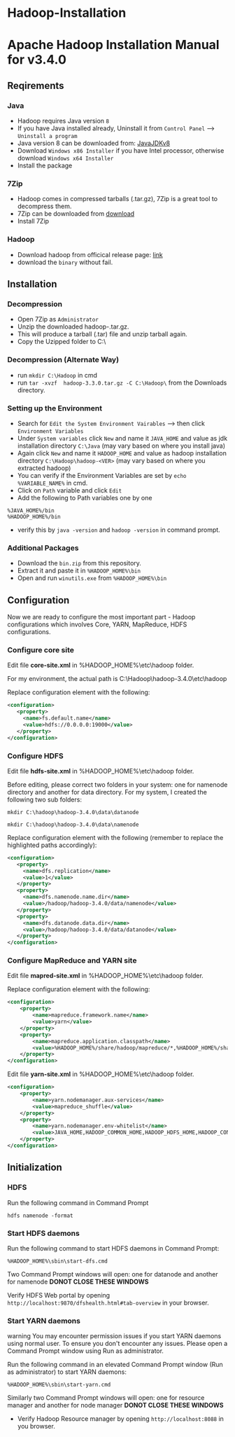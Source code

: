 # Hadoop-Installation
# Apache Hadoop Installation Manual for v3.4.0

## Reqirements
### Java
- Hadoop requires Java version `8`
- If you have Java installed already, Uninstall it from `Control Panel` --> `Uninstall a program`
- Java version 8 can be downloaded from: [JavaJDKv8](https://www.oracle.com/in/java/technologies/javase/javase8u211-later-archive-downloads.html)
- Download `Windows x86 Installer` if you have Intel processor, otherwise download `Windows x64 Installer`
- Install the package

### 7Zip
- Hadoop comes in compressed tarballs (.tar.gz), 7Zip is a great tool to decompress them.
- 7Zip can be downloaded from [download](https://www.7-zip.org/)
- Install 7Zip

### Hadoop
- Download hadoop from officical release page: [link](https://hadoop.apache.org/releases.html)
- download the `binary` without fail.

## Installation
### Decompression
- Open 7Zip as `Administrator`
- Unzip the downloaded hadoop-<VER>.tar.gz.
- This will produce a tarball (.tar) file and unzip tarball again.
- Copy the Uzipped folder to C:\

### Decompression (Alternate Way)
- run `mkdir C:\Hadoop` in cmd
- run `tar -xvzf  hadoop-3.3.0.tar.gz -C C:\Hadoop\` from the Downloads directory.

### Setting up the Environment
- Search for `Edit the System Environment Vairables` --> then click `Environment Variables`
- Under `System variables` click `New` and name it `JAVA_HOME` and value as jdk installation directory `C:\Java` (may vary based on where you install java)
- Again click `New` and name it `HADOOP_HOME` and value as hadoop installation directory `C:\Hadoop\hadoop-<VER>` (may vary based on where you extracted hadoop)
- You can verify if the Environment Variables are set by `echo %VARIABLE_NAME%` in cmd.
- Click on `Path` variable and click `Edit`
- Add the following to Path variables one by one
```
%JAVA_HOME%/bin
%HADOOP_HOME%/bin
```
- verify this by `java -version` and `hadoop -version` in command prompt.

### Additional Packages
- Download the `bin.zip` from this repository.
- Extract it and paste it in `%HADOOP_HOME%\bin`
- Open and run `winutils.exe` from `%HADOOP_HOME%\bin`

## Configuration

Now we are ready to configure the most important part - Hadoop configurations which involves Core, YARN, MapReduce, HDFS configurations. 

### Configure core site

Edit file **core-site.xml** in %HADOOP_HOME%\etc\hadoop folder. 

For my environment, the actual path is C:\Hadoop\hadoop-3.4.0\etc\hadoop

Replace configuration element with the following:

```xml
<configuration>
   <property>
     <name>fs.default.name</name>
     <value>hdfs://0.0.0.0:19000</value>
   </property>
</configuration>
```



### Configure HDFS

Edit file **hdfs-site.xml** in %HADOOP_HOME%\etc\hadoop folder. 

Before editing, please correct two folders in your system: one for namenode directory and another for data directory.  For my system, I created the following two sub folders:

```
mkdir C:\hadoop\hadoop-3.4.0\data\datanode
```

```
mkdir C:\hadoop\hadoop-3.4.0\data\namenode
```


Replace configuration element with the following (remember to replace the highlighted paths accordingly):

```xml
<configuration>
   <property>
     <name>dfs.replication</name>
     <value>1</value>
   </property>
   <property>
     <name>dfs.namenode.name.dir</name>
     <value>/hadoop/hadoop-3.4.0/data/namenode</value>
   </property>
   <property>
     <name>dfs.datanode.data.dir</name>
     <value>/hadoop/hadoop-3.4.0/data/datanode</value>
   </property>
</configuration>
```



### Configure MapReduce and YARN site

Edit file **mapred-site.xml** in %HADOOP_HOME%\etc\hadoop folder. 

Replace configuration element with the following:

```xml
<configuration>
    <property>
        <name>mapreduce.framework.name</name>
        <value>yarn</value>
    </property>
    <property> 
        <name>mapreduce.application.classpath</name>
        <value>%HADOOP_HOME%/share/hadoop/mapreduce/*,%HADOOP_HOME%/share/hadoop/mapreduce/lib/*,%HADOOP_HOME%/share/hadoop/common/*,%HADOOP_HOME%/share/hadoop/common/lib/*,%HADOOP_HOME%/share/hadoop/yarn/*,%HADOOP_HOME%/share/hadoop/yarn/lib/*,%HADOOP_HOME%/share/hadoop/hdfs/*,%HADOOP_HOME%/share/hadoop/hdfs/lib/*</value>
    </property>
</configuration>
```

Edit file **yarn-site.xml** in %HADOOP_HOME%\etc\hadoop folder. 

```xml
<configuration>
    <property>
        <name>yarn.nodemanager.aux-services</name>
        <value>mapreduce_shuffle</value>
    </property>
    <property>
        <name>yarn.nodemanager.env-whitelist</name>
        <value>JAVA_HOME,HADOOP_COMMON_HOME,HADOOP_HDFS_HOME,HADOOP_CONF_DIR,CLASSPATH_PREPEND_DISTCACHE,HADOOP_YARN_HOME,HADOOP_MAPRED_HOME,HADOOP_HOME</value>
    </property>
</configuration>
```

## Initialization
### HDFS 

Run the following command in Command Prompt 

```
hdfs namenode -format
```

### Start HDFS daemons 

Run the following command to start HDFS daemons in Command Prompt:

```
%HADOOP_HOME%\sbin\start-dfs.cmd
```

Two Command Prompt windows will open: one for datanode and another for namenode **DONOT CLOSE THESE WINDOWS**

Verify HDFS Web portal by opening `http://localhost:9870/dfshealth.html#tab-overview` in your browser.

### Start YARN daemons

warning You may encounter permission issues if you start YARN daemons using normal user. To ensure you don't encounter any issues. Please open a Command Prompt window using Run as administrator.

Run the following command in an elevated Command Prompt window (Run as administrator) to start YARN daemons:

```
%HADOOP_HOME%\sbin\start-yarn.cmd
```

Similarly two Command Prompt windows will open: one for resource manager and another for node manager **DONOT CLOSE THESE WINDOWS**
- Verify Hadoop Resource manager by opening `http://localhost:8088` in you browser.